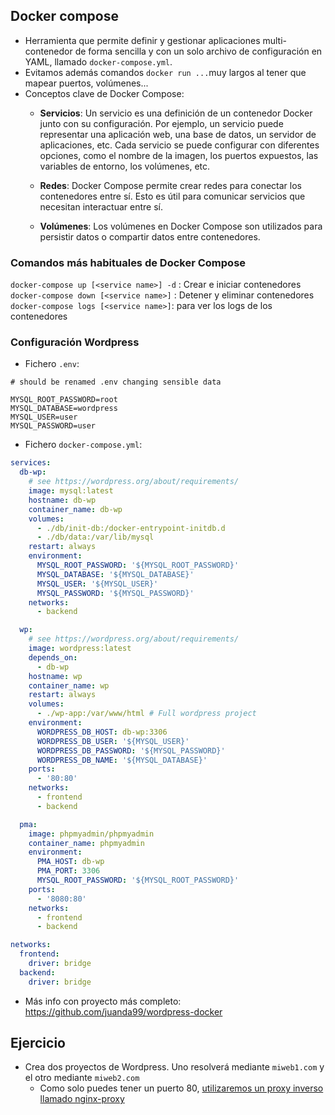 
## Docker compose

- Herramienta que permite definir y gestionar aplicaciones multi-contenedor de forma sencilla y con un solo archivo de configuración en YAML, llamado `docker-compose.yml`.
- Evitamos además comandos `docker run ...`muy largos al tener que mapear puertos, volúmenes...
- Conceptos clave de Docker Compose:
	- **Servicios**: Un servicio es una definición de un contenedor Docker junto con su configuración. Por ejemplo, un servicio puede representar una aplicación web, una base de datos, un servidor de aplicaciones, etc. Cada servicio se puede configurar con diferentes opciones, como el nombre de la imagen, los puertos expuestos, las variables de entorno, los volúmenes, etc.
    
	- **Redes**: Docker Compose permite crear redes para conectar los contenedores entre sí. Esto es útil para comunicar servicios que necesitan interactuar entre sí. 
    
	- **Volúmenes**: Los volúmenes en Docker Compose son utilizados para persistir datos o compartir datos entre contenedores. 

### Comandos más habituales de Docker Compose

`docker-compose up [<service name>] -d` : Crear e iniciar contenedores
`docker-compose down [<service name>]` : Detener y eliminar contenedores
`docker-compose logs [<service name>]`: para ver los logs de los contenedores

### Configuración Wordpress
- Fichero `.env`:
```
# should be renamed .env changing sensible data

MYSQL_ROOT_PASSWORD=root
MYSQL_DATABASE=wordpress
MYSQL_USER=user
MYSQL_PASSWORD=user
```
- Fichero `docker-compose.yml`:
```yaml
services:
  db-wp:
    # see https://wordpress.org/about/requirements/
    image: mysql:latest
    hostname: db-wp
    container_name: db-wp
    volumes:
      - ./db/init-db:/docker-entrypoint-initdb.d
      - ./db/data:/var/lib/mysql
    restart: always
    environment:
      MYSQL_ROOT_PASSWORD: '${MYSQL_ROOT_PASSWORD}'
      MYSQL_DATABASE: '${MYSQL_DATABASE}'
      MYSQL_USER: '${MYSQL_USER}'
      MYSQL_PASSWORD: '${MYSQL_PASSWORD}'
    networks:
      - backend

  wp:
    # see https://wordpress.org/about/requirements/
    image: wordpress:latest
    depends_on:
      - db-wp
    hostname: wp
    container_name: wp
    restart: always
    volumes:
      - ./wp-app:/var/www/html # Full wordpress project
    environment:
      WORDPRESS_DB_HOST: db-wp:3306
      WORDPRESS_DB_USER: '${MYSQL_USER}'
      WORDPRESS_DB_PASSWORD: '${MYSQL_PASSWORD}'
      WORDPRESS_DB_NAME: '${MYSQL_DATABASE}'
    ports:
      - '80:80'
    networks:
      - frontend
      - backend

  pma:
    image: phpmyadmin/phpmyadmin
    container_name: phpmyadmin
    environment:
      PMA_HOST: db-wp
      PMA_PORT: 3306
      MYSQL_ROOT_PASSWORD: '${MYSQL_ROOT_PASSWORD}'
    ports:
      - '8080:80'
    networks:
      - frontend
      - backend

networks:
  frontend:
    driver: bridge
  backend:
    driver: bridge
```

- Más info con proyecto más completo: https://github.com/juanda99/wordpress-docker


## Ejercicio

- Crea dos proyectos de Wordpress. Uno resolverá mediante `miweb1.com` y el otro mediante `miweb2.com`
	- Como solo puedes tener un puerto 80, [utilizaremos un proxy inverso llamado nginx-proxy](https://github.com/nginx-proxy/nginx-proxy)